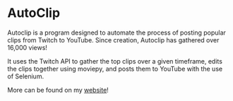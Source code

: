 # AutoClip
Autoclip is a program designed to automate the process of posting popular clips from Twitch to YouTube. Since creation, Autoclip has gathered over 16,000 views!

It uses the Twitch API to gather the top clips over a given timeframe, edits the clips together using moviepy, and posts them to YouTube with the use of Selenium.

More can be found on my [website](https://zacharygarwood.com/projects/autoclip)!
